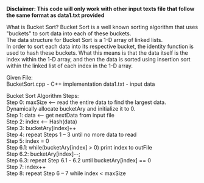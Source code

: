 **Disclaimer:
This code will only work with other input texts file that follow the same format as data1.txt provided**

What is Bucket Sort?
Bucket Sort is a well known sorting algorithm that uses "buckets" to sort data into each of these buckets.  
The data structure for Bucket Sort is a 1-D array of linked lists.  
In order to sort each data into its respective bucket, the identity function is used to hash these buckets. What this means is that the data itself is the index within the 1-D array, and then the data is sorted using insertion sort within the linked list of each index in the 1-D array.  

Given File:  
BucketSort.cpp - C++ implementation
data1.txt - input data

Bucket Sort Algorithm Steps:  
Step 0: maxSize <-- read the entire data to find the largest data.  
	Dynamically allocate bucketAry and initialize it to 0.  
Step 1: data <-- get nextData from input file  
Step 2: index <-- Hash(data)  
Step 3: bucketAry[index]++  
Step 4: repeat Steps 1 – 3 until no more data to read  
Step 5: index = 0  
Step 6.1: while(bucketAry[index] > 0) print index to outFile  
Step 6.2: bucketAry[index]--;  
Step 6.3: repeat Step 6.1 - 6.2 until bucketAry[index] == 0  
Step 7: index++  
Step 8: repeat Step 6 – 7 while index < maxSize  
